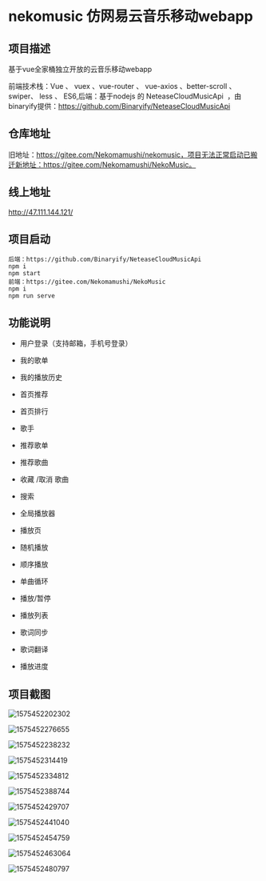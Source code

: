 # nekomusic 仿网易云音乐移动webapp

## 项目描述

基于vue全家桶独立开放的云音乐移动webapp

前端技术栈：Vue 、 vuex 、vue-router 、 vue-axios 、better-scroll 、swiper、 less 、 ES6,后端：基于nodejs 的 NeteaseCloudMusicApi  ，由binaryify提供：https://github.com/Binaryify/NeteaseCloudMusicApi

## 仓库地址

旧地址：https://gitee.com/Nekomamushi/nekomusic，项目无法正常启动已搬迁新地址：https://gitee.com/Nekomamushi/NekoMusic。

## 线上地址
http://47.111.144.121/

## 项目启动

```
后端：https://github.com/Binaryify/NeteaseCloudMusicApi 
npm i 
npm start
前端：https://gitee.com/Nekomamushi/NekoMusic
npm i
npm run serve
```


## 功能说明

- 用户登录（支持邮箱，手机号登录）
- 我的歌单
- 我的播放历史
- 首页推荐
- 首页排行
- 歌手
- 推荐歌单
- 推荐歌曲
- 收藏 /取消 歌曲
- 搜索

- 全局播放器
- 播放页
- 随机播放
- 顺序播放
- 单曲循环
- 播放/暂停
- 播放列表
- 歌词同步
- 歌词翻译
- 播放进度

## 项目截图

![1575452202302](http://47.111.144.121/mdImg/1575452202302.png)

![1575452276655](http://47.111.144.121/mdImg/1575452276655.png)



![1575452238232](http://47.111.144.121/mdImg/1575452238232.png)

![1575452314419](http://47.111.144.121/mdImg/1575452314419.png)



![1575452334812](http://47.111.144.121/mdImg/1575452334812.png)

![1575452388744](http://47.111.144.121/mdImg/1575452388744.png)

![1575452429707](http://47.111.144.121/mdImg/1575452429707.png)

![1575452441040](http://47.111.144.121/mdImg/1575452441040.png)

![1575452454759](http://47.111.144.121/mdImg/1575452454759.png)

![1575452463064](http://47.111.144.121/mdImg/1575452463064.png)

![1575452480797](http://47.111.144.121/mdImg/1575452480797.png)